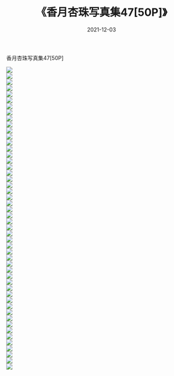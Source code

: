 ﻿---
layout: post
title:  《香月杏珠写真集47[50P]》
date:   2021-12-03
img: http://img.660000.xyz/Sharelink/性感/2021/香月杏珠写真集47[50P]/000.jpg
categories: [美女, 清纯, 唯美]
---

香月杏珠写真集47[50P]

  ![](http://img.660000.xyz/Sharelink/性感/2021/香月杏珠写真集47[50P]/001.jpg) <br> ![](http://img.660000.xyz/Sharelink/性感/2021/香月杏珠写真集47[50P]/002.jpg) <br> ![](http://img.660000.xyz/Sharelink/性感/2021/香月杏珠写真集47[50P]/003.jpg) <br> ![](http://img.660000.xyz/Sharelink/性感/2021/香月杏珠写真集47[50P]/004.jpg) <br> ![](http://img.660000.xyz/Sharelink/性感/2021/香月杏珠写真集47[50P]/005.jpg) <br> ![](http://img.660000.xyz/Sharelink/性感/2021/香月杏珠写真集47[50P]/006.jpg) <br> ![](http://img.660000.xyz/Sharelink/性感/2021/香月杏珠写真集47[50P]/007.jpg) <br> ![](http://img.660000.xyz/Sharelink/性感/2021/香月杏珠写真集47[50P]/008.jpg) <br> ![](http://img.660000.xyz/Sharelink/性感/2021/香月杏珠写真集47[50P]/009.jpg) <br> ![](http://img.660000.xyz/Sharelink/性感/2021/香月杏珠写真集47[50P]/010.jpg) <br> ![](http://img.660000.xyz/Sharelink/性感/2021/香月杏珠写真集47[50P]/011.jpg) <br> ![](http://img.660000.xyz/Sharelink/性感/2021/香月杏珠写真集47[50P]/012.jpg) <br> ![](http://img.660000.xyz/Sharelink/性感/2021/香月杏珠写真集47[50P]/013.jpg) <br> ![](http://img.660000.xyz/Sharelink/性感/2021/香月杏珠写真集47[50P]/014.jpg) <br> ![](http://img.660000.xyz/Sharelink/性感/2021/香月杏珠写真集47[50P]/015.jpg) <br> ![](http://img.660000.xyz/Sharelink/性感/2021/香月杏珠写真集47[50P]/016.jpg) <br> ![](http://img.660000.xyz/Sharelink/性感/2021/香月杏珠写真集47[50P]/017.jpg) <br> ![](http://img.660000.xyz/Sharelink/性感/2021/香月杏珠写真集47[50P]/018.jpg) <br> ![](http://img.660000.xyz/Sharelink/性感/2021/香月杏珠写真集47[50P]/019.jpg) <br> ![](http://img.660000.xyz/Sharelink/性感/2021/香月杏珠写真集47[50P]/020.jpg) <br> ![](http://img.660000.xyz/Sharelink/性感/2021/香月杏珠写真集47[50P]/021.jpg) <br> ![](http://img.660000.xyz/Sharelink/性感/2021/香月杏珠写真集47[50P]/022.jpg) <br> ![](http://img.660000.xyz/Sharelink/性感/2021/香月杏珠写真集47[50P]/023.jpg) <br> ![](http://img.660000.xyz/Sharelink/性感/2021/香月杏珠写真集47[50P]/024.jpg) <br> ![](http://img.660000.xyz/Sharelink/性感/2021/香月杏珠写真集47[50P]/025.jpg) <br> ![](http://img.660000.xyz/Sharelink/性感/2021/香月杏珠写真集47[50P]/026.jpg) <br> ![](http://img.660000.xyz/Sharelink/性感/2021/香月杏珠写真集47[50P]/027.jpg) <br> ![](http://img.660000.xyz/Sharelink/性感/2021/香月杏珠写真集47[50P]/028.jpg) <br> ![](http://img.660000.xyz/Sharelink/性感/2021/香月杏珠写真集47[50P]/029.jpg) <br> ![](http://img.660000.xyz/Sharelink/性感/2021/香月杏珠写真集47[50P]/030.jpg) <br> ![](http://img.660000.xyz/Sharelink/性感/2021/香月杏珠写真集47[50P]/031.jpg) <br> ![](http://img.660000.xyz/Sharelink/性感/2021/香月杏珠写真集47[50P]/032.jpg) <br> ![](http://img.660000.xyz/Sharelink/性感/2021/香月杏珠写真集47[50P]/033.jpg) <br> ![](http://img.660000.xyz/Sharelink/性感/2021/香月杏珠写真集47[50P]/034.jpg) <br> ![](http://img.660000.xyz/Sharelink/性感/2021/香月杏珠写真集47[50P]/035.jpg) <br> ![](http://img.660000.xyz/Sharelink/性感/2021/香月杏珠写真集47[50P]/036.jpg) <br> ![](http://img.660000.xyz/Sharelink/性感/2021/香月杏珠写真集47[50P]/037.jpg) <br> ![](http://img.660000.xyz/Sharelink/性感/2021/香月杏珠写真集47[50P]/038.jpg) <br> ![](http://img.660000.xyz/Sharelink/性感/2021/香月杏珠写真集47[50P]/039.jpg) <br> ![](http://img.660000.xyz/Sharelink/性感/2021/香月杏珠写真集47[50P]/040.jpg) <br> ![](http://img.660000.xyz/Sharelink/性感/2021/香月杏珠写真集47[50P]/041.jpg) <br> ![](http://img.660000.xyz/Sharelink/性感/2021/香月杏珠写真集47[50P]/042.jpg) <br> ![](http://img.660000.xyz/Sharelink/性感/2021/香月杏珠写真集47[50P]/043.jpg) <br> ![](http://img.660000.xyz/Sharelink/性感/2021/香月杏珠写真集47[50P]/044.jpg) <br> ![](http://img.660000.xyz/Sharelink/性感/2021/香月杏珠写真集47[50P]/045.jpg) <br> ![](http://img.660000.xyz/Sharelink/性感/2021/香月杏珠写真集47[50P]/046.jpg) <br> ![](http://img.660000.xyz/Sharelink/性感/2021/香月杏珠写真集47[50P]/047.jpg) <br> ![](http://img.660000.xyz/Sharelink/性感/2021/香月杏珠写真集47[50P]/048.jpg) <br> ![](http://img.660000.xyz/Sharelink/性感/2021/香月杏珠写真集47[50P]/049.jpg) <br> ![](http://img.660000.xyz/Sharelink/性感/2021/香月杏珠写真集47[50P]/050.jpg) <br>